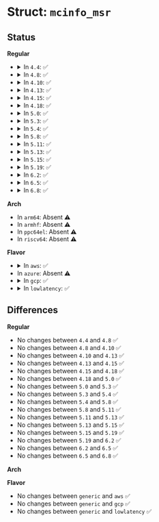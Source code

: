 # Struct: <code>mcinfo_msr</code>

## Status
<b>Regular</b>
<ul>
<li>
<details>
<summary>In <code>4.4</code>: ✅</summary>

```c
struct mcinfo_msr {
    uint64_t reg;
    uint64_t value;
};
```
</details>
</li>
<li>
<details>
<summary>In <code>4.8</code>: ✅</summary>

```c
struct mcinfo_msr {
    uint64_t reg;
    uint64_t value;
};
```
</details>
</li>
<li>
<details>
<summary>In <code>4.10</code>: ✅</summary>

```c
struct mcinfo_msr {
    uint64_t reg;
    uint64_t value;
};
```
</details>
</li>
<li>
<details>
<summary>In <code>4.13</code>: ✅</summary>

```c
struct mcinfo_msr {
    uint64_t reg;
    uint64_t value;
};
```
</details>
</li>
<li>
<details>
<summary>In <code>4.15</code>: ✅</summary>

```c
struct mcinfo_msr {
    uint64_t reg;
    uint64_t value;
};
```
</details>
</li>
<li>
<details>
<summary>In <code>4.18</code>: ✅</summary>

```c
struct mcinfo_msr {
    uint64_t reg;
    uint64_t value;
};
```
</details>
</li>
<li>
<details>
<summary>In <code>5.0</code>: ✅</summary>

```c
struct mcinfo_msr {
    uint64_t reg;
    uint64_t value;
};
```
</details>
</li>
<li>
<details>
<summary>In <code>5.3</code>: ✅</summary>

```c
struct mcinfo_msr {
    uint64_t reg;
    uint64_t value;
};
```
</details>
</li>
<li>
<details>
<summary>In <code>5.4</code>: ✅</summary>

```c
struct mcinfo_msr {
    uint64_t reg;
    uint64_t value;
};
```
</details>
</li>
<li>
<details>
<summary>In <code>5.8</code>: ✅</summary>

```c
struct mcinfo_msr {
    uint64_t reg;
    uint64_t value;
};
```
</details>
</li>
<li>
<details>
<summary>In <code>5.11</code>: ✅</summary>

```c
struct mcinfo_msr {
    uint64_t reg;
    uint64_t value;
};
```
</details>
</li>
<li>
<details>
<summary>In <code>5.13</code>: ✅</summary>

```c
struct mcinfo_msr {
    uint64_t reg;
    uint64_t value;
};
```
</details>
</li>
<li>
<details>
<summary>In <code>5.15</code>: ✅</summary>

```c
struct mcinfo_msr {
    uint64_t reg;
    uint64_t value;
};
```
</details>
</li>
<li>
<details>
<summary>In <code>5.19</code>: ✅</summary>

```c
struct mcinfo_msr {
    uint64_t reg;
    uint64_t value;
};
```
</details>
</li>
<li>
<details>
<summary>In <code>6.2</code>: ✅</summary>

```c
struct mcinfo_msr {
    uint64_t reg;
    uint64_t value;
};
```
</details>
</li>
<li>
<details>
<summary>In <code>6.5</code>: ✅</summary>

```c
struct mcinfo_msr {
    uint64_t reg;
    uint64_t value;
};
```
</details>
</li>
<li>
<details>
<summary>In <code>6.8</code>: ✅</summary>

```c
struct mcinfo_msr {
    uint64_t reg;
    uint64_t value;
};
```
</details>
</li>
</ul>
<b>Arch</b>
<ul>
<li>
In <code>arm64</code>: Absent ⚠️
</li>
<li>
In <code>armhf</code>: Absent ⚠️
</li>
<li>
In <code>ppc64el</code>: Absent ⚠️
</li>
<li>
In <code>riscv64</code>: Absent ⚠️
</li>
</ul>
<b>Flavor</b>
<ul>
<li>
<details>
<summary>In <code>aws</code>: ✅</summary>

```c
struct mcinfo_msr {
    uint64_t reg;
    uint64_t value;
};
```
</details>
</li>
<li>
In <code>azure</code>: Absent ⚠️
</li>
<li>
<details>
<summary>In <code>gcp</code>: ✅</summary>

```c
struct mcinfo_msr {
    uint64_t reg;
    uint64_t value;
};
```
</details>
</li>
<li>
<details>
<summary>In <code>lowlatency</code>: ✅</summary>

```c
struct mcinfo_msr {
    uint64_t reg;
    uint64_t value;
};
```
</details>
</li>
</ul>

## Differences
<b>Regular</b>
<ul>
<li>
No changes between <code>4.4</code> and <code>4.8</code> ✅
</li>
<li>
No changes between <code>4.8</code> and <code>4.10</code> ✅
</li>
<li>
No changes between <code>4.10</code> and <code>4.13</code> ✅
</li>
<li>
No changes between <code>4.13</code> and <code>4.15</code> ✅
</li>
<li>
No changes between <code>4.15</code> and <code>4.18</code> ✅
</li>
<li>
No changes between <code>4.18</code> and <code>5.0</code> ✅
</li>
<li>
No changes between <code>5.0</code> and <code>5.3</code> ✅
</li>
<li>
No changes between <code>5.3</code> and <code>5.4</code> ✅
</li>
<li>
No changes between <code>5.4</code> and <code>5.8</code> ✅
</li>
<li>
No changes between <code>5.8</code> and <code>5.11</code> ✅
</li>
<li>
No changes between <code>5.11</code> and <code>5.13</code> ✅
</li>
<li>
No changes between <code>5.13</code> and <code>5.15</code> ✅
</li>
<li>
No changes between <code>5.15</code> and <code>5.19</code> ✅
</li>
<li>
No changes between <code>5.19</code> and <code>6.2</code> ✅
</li>
<li>
No changes between <code>6.2</code> and <code>6.5</code> ✅
</li>
<li>
No changes between <code>6.5</code> and <code>6.8</code> ✅
</li>
</ul>
<b>Arch</b>
<ul>
</ul>
<b>Flavor</b>
<ul>
<li>
No changes between <code>generic</code> and <code>aws</code> ✅
</li>
<li>
No changes between <code>generic</code> and <code>gcp</code> ✅
</li>
<li>
No changes between <code>generic</code> and <code>lowlatency</code> ✅
</li>
</ul>
